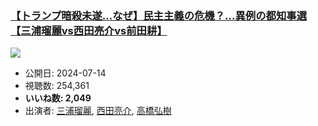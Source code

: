 ### [【トランプ暗殺未遂…なぜ】民主主義の危機？…異例の都知事選【三浦瑠麗vs西田亮介vs前田耕】](https://www.youtube.com/watch?v=hcAox9Eszf8)
[![](https://img.youtube.com/vi/hcAox9Eszf8/hqdefault.jpg)](https://www.youtube.com/watch?v=hcAox9Eszf8)
-   公開日: 2024-07-14
-   視聴数: 254,361
-   **いいね数: 2,049**
-   出演者: [三浦瑠麗](/rehacq_fan/people/三浦瑠麗 "wikilink"), [西田亮介](/rehacq_fan/people/西田亮介 "wikilink"), [高橋弘樹](/rehacq_fan/people/高橋弘樹 "wikilink")
